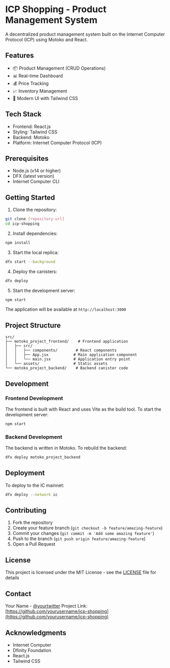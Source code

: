 # ICP Shopping - Product Management System

A decentralized product management system built on the Internet Computer Protocol (ICP) using Motoko and React.

## Features

- 📦 Product Management (CRUD Operations)
- 📊 Real-time Dashboard
- 💰 Price Tracking
- 📈 Inventory Management
- 🎨 Modern UI with Tailwind CSS

## Tech Stack

- Frontend: React.js
- Styling: Tailwind CSS
- Backend: Motoko
- Platform: Internet Computer Protocol (ICP)

## Prerequisites

- Node.js (v14 or higher)
- DFX (latest version)
- Internet Computer CLI

## Getting Started

1. Clone the repository:
```bash
git clone [repository-url]
cd icp-shopping
```

2. Install dependencies:
```bash
npm install
```

3. Start the local replica:
```bash
dfx start --background
```

4. Deploy the canisters:
```bash
dfx deploy
```

5. Start the development server:
```bash
npm start
```

The application will be available at `http://localhost:3000`

## Project Structure

```
src/
├── motoko_project_frontend/    # Frontend application
│   ├── src/
│   │   ├── components/        # React components
│   │   ├── App.jsx           # Main application component
│   │   └── main.jsx          # Application entry point
│   └── assets/               # Static assets
└── motoko_project_backend/    # Backend canister code
```

## Development

### Frontend Development

The frontend is built with React and uses Vite as the build tool. To start the development server:

```bash
npm start
```

### Backend Development

The backend is written in Motoko. To rebuild the backend:

```bash
dfx deploy motoko_project_backend
```

## Deployment

To deploy to the IC mainnet:

```bash
dfx deploy --network ic
```

## Contributing

1. Fork the repository
2. Create your feature branch (`git checkout -b feature/amazing-feature`)
3. Commit your changes (`git commit -m 'Add some amazing feature'`)
4. Push to the branch (`git push origin feature/amazing-feature`)
5. Open a Pull Request

## License

This project is licensed under the MIT License - see the [LICENSE](LICENSE) file for details

## Contact

Your Name - [@yourtwitter](https://twitter.com/yourtwitter)
Project Link: [https://github.com/yourusername/icp-shopping](https://github.com/yourusername/icp-shopping)

## Acknowledgments

- Internet Computer
- Dfinity Foundation
- React.js
- Tailwind CSS
